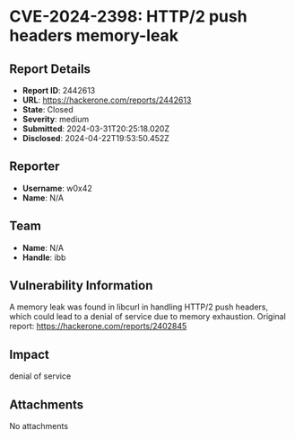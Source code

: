 # CVE-2024-2398: HTTP/2 push headers memory-leak

## Report Details
- **Report ID**: 2442613
- **URL**: https://hackerone.com/reports/2442613
- **State**: Closed
- **Severity**: medium
- **Submitted**: 2024-03-31T20:25:18.020Z
- **Disclosed**: 2024-04-22T19:53:50.452Z

## Reporter
- **Username**: w0x42
- **Name**: N/A

## Team
- **Name**: N/A
- **Handle**: ibb

## Vulnerability Information
A memory leak was found in libcurl in handling HTTP/2 push headers, which could lead to a denial of service due to memory exhaustion.
Original report: https://hackerone.com/reports/2402845

## Impact

denial of service

## Attachments
No attachments
